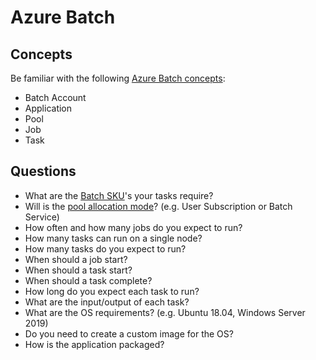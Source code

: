 # Azure Batch

## Concepts

Be familiar with the following [Azure Batch concepts](https://docs.microsoft.com/en-us/azure/batch/batch-service-workflow-features):

* Batch Account
* Application
* Pool
* Job
* Task

## Questions

* What are the [Batch SKU](https://docs.microsoft.com/en-us/azure/batch/batch-pool-vm-sizes)'s your tasks require?
* Will is the [pool allocation mode](https://docs.microsoft.com/en-us/azure/batch/accounts#batch-accounts)? (e.g. User Subscription or Batch Service)
* How often and how many jobs do you expect to run?
* How many tasks can run on a single node?
* How many tasks do you expect to run?
* When should a job start?
* When should a task start?
* When should a task complete?
* How long do you expect each task to run?
* What are the input/output of each task?
* What are the OS requirements? (e.g. Ubuntu 18.04, Windows Server 2019)
* Do you need to create a custom image for the OS?
* How is the application packaged?
